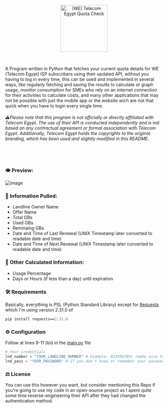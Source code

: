 <p align="center">
  <picture>
    <source srcset="https://github.com/karimawi/TE-QuotaCheck/assets/69881381/38fc894a-9608-49eb-b8a4-6106e6845d46" media="(prefers-color-scheme: dark)">
    <img src="https://github.com/karimawi/TE-QuotaCheck/assets/69881381/c03d3254-bf0c-4aaf-bdde-0f27b94c7549" alt="(WE) Telecom Egypt Quota Check" height="150px"">
  </picture>
</p>
<br>

<p>
A Program written in Python that fetches your current quota details for WE (Telecom Egypt) ISP subscribers using their updated API, without you having to log in every time, this can be used and implemented in several ways, like regularly fetching and saving the results to calculate or graph usage, monitor consumption for SMEs who rely on an internet connection for their activities to calculate costs, and many other applications that may not be possible with just the mobile app or the website wich are not that quick when you have to login every single time.

  <br>
  
<h6>⚠️Please note that this program is not officially or directly affiliated with Telecom Egypt. The use of their API is conducted independently and is not based on any contractual agreement or formal association with Telecom Egypt. Additionally, Telecom Egypt holds the copyrights to the original branding, which has been used and slightly modified in this README.<h6/>
<p/>
<br>
  
### 👁️ Preview:

![image](https://github.com/karimawi/TE-QuotaCheck/assets/69881381/e3cf28fb-4292-4f23-a425-b4ee034c41d4)


### 📜 Information Pulled:
<p>
<ul>
  <li>Landline Owner Name</li>
  <li>Offer Name</li>
  <li>Total GBs</li>
  <li>Used GBs</li>
  <li>Reminaing GBs</li>
  <li>Date and Time of Last Renewal (UNIX Timestamp later converted to readable date and time)</li>
  <li>Date and Time of Next Renewal (UNIX Timestamp later converted to readable date and time)</li>
</ul>
<p/>

### 📃 Other Calculated Information:
<p>
<ul>
  <li>Usage Percentage</li>
  <li>Days or Hours (if less than a day) until expiration</li>
</ul>
<p/>

### 🛠️ Requirements
Basically, everything is PSL (Python Standard Library) except for [Requests](https://github.com/psf/requests) which I'm using version 2.31.0 of
```ps
pip install requests==2.31.0
```

### ⚙️ Configuration
Follow at lines 9-11 (lol) in the [main.py](./main.py#L9) file
```py
# Your credentials
lnd_number = "YOUR_LANDLINE_NUMBER" # Example: 0234567891 (make sure to have the 02 at the beginning
lnd_pass = "YOUR_PASSWORD" # If you don't know or remember your password, you can reset it by clicking "Forgot Password?" at my.te.eg
```

### ⚖️ License
You can use this however you want, but consider mentioning this Repo if you're going to use my code in an open-source project as I spent quite some time reverse-engineering their API after they had changed the authentication method.
